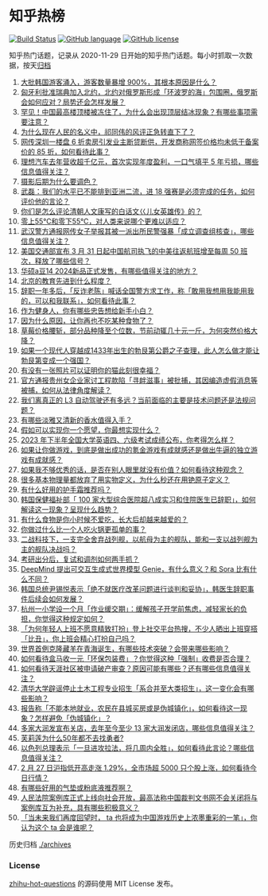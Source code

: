 # 知乎热榜
[![Build Status](https://github.com/ToWeLong/zhihu-hot-questions/workflows/CI/badge.svg)](https://github.com/ToWeLong/zhihu-hot-questions/actions)
[![GitHub language](https://img.shields.io/badge/language-golang-orange.svg)](https://golang.org/)
[![GitHub license](https://img.shields.io/github/license/ToWeLong/zhihu-hot-questions)](https://github.com/ToWeLong/zhihu-hot-questions/blob/main/LICENSE)

知乎热门话题，记录从 2020-11-29 日开始的知乎热门话题。每小时抓取一次数据，按天[归档](./archives)

<!-- BEGIN -->

1. [大批韩国游客涌入，游客数量暴增 900%，其根本原因是什么？](https://www.zhihu.com/question/645853944)
1. [匈牙利批准瑞典加入北约，北约对俄罗斯形成「环波罗的海」包围圈，俄罗斯会如何应对？局势还会怎样发展？](https://www.zhihu.com/question/646046395)
1. [罕见！中国最高楼顶楼被冻住了，为什么会出现顶层结冰现象？有哪些事项需要注意？](https://www.zhihu.com/question/646022883)
1. [为什么现在人民的名义中，祁同伟的风评正急转直下了？](https://www.zhihu.com/question/642243381)
1. [网传深圳一楼盘 6 折卖房引发业主断贷断供，开发商称网签价格均未低于备案价的 85 折，如何看待此事？](https://www.zhihu.com/question/646034648)
1. [理想汽车去年营收超千亿元，首次实现年度盈利，一口气填平 5 年亏损，哪些信息值得关注？](https://www.zhihu.com/question/646028591)
1. [摄影后期为什么要调色？](https://www.zhihu.com/question/644292382)
1. [武磊：我们的水平已不能排到亚洲二流，进 18 强赛是必须完成的任务，如何评价他的言论？](https://www.zhihu.com/question/646020169)
1. [你们是怎么评论清朝人文康写的白话文巜儿女英雄传》的？](https://www.zhihu.com/question/640085767)
1. [零上55℃和零下55℃，对人类来说哪个更难以适应？](https://www.zhihu.com/question/638693458)
1. [武汉警方通报网传女子举报其被一派出所民警强暴「成立调查组核查」，哪些信息值得关注？](https://www.zhihu.com/question/646016285)
1. [美国交通部宣布 3 月 31 日起中国航司执飞的中美往返航班增至每周 50 班次，释放了哪些信号？](https://www.zhihu.com/question/646016259)
1. [华硕a豆14 2024新品正式发售，有哪些值得关注的地方？](https://www.zhihu.com/question/645963676)
1. [北京的教育先进到什么程度？](https://www.zhihu.com/question/319732899)
1. [辞职一年多后，「反诈老陈」喊话全国警方求工作，称「敢用我想用我能用我的，可以和我联系」，如何看待此事？](https://www.zhihu.com/question/645915127)
1. [作为健身人，你有哪些忠告想给新手小白？](https://www.zhihu.com/question/645929679)
1. [因为什么原因，让你再也不吃某种食物了？](https://www.zhihu.com/question/645239820)
1. [草莓价格腰斩，部分品种降至个位数，节前动辄几十元一斤，为何突然价格大降？](https://www.zhihu.com/question/645926641)
1. [如果一个现代人穿越成1433年出生的勃艮第公爵之子查理，此人怎么做才能让勃艮第变成一个强国？](https://www.zhihu.com/question/637529227)
1. [有没有一张照片可以证明你的猫此刻很幸福？](https://www.zhihu.com/question/643849949)
1. [官方通报贵州女企业家讨工程款陷「寻衅滋事」被批捕，其因编造虚假消息等被捕，如何从法律角度解读？](https://www.zhihu.com/question/646016209)
1. [我们离真正的 L3 自动驾驶还有多远？当前面临的主要是技术问题还是法规问题？](https://www.zhihu.com/question/645936384)
1. [有哪些淡雅又清新的香水值得入手？](https://www.zhihu.com/question/642642249)
1. [假如可以实现你一个愿望，你最想实现什么？](https://www.zhihu.com/question/645620821)
1. [2023 年下半年全国大学英语四、六级考试成绩公布，你考得怎么样？](https://www.zhihu.com/question/646016377)
1. [如果让你做游戏，到底是做出成功的氪金游戏有成就感还是做出牛逼的独立游戏有成就感？](https://www.zhihu.com/question/645412905)
1. [如果我不够优秀的话，是否在别人眼里就没有价值？如何看待这种观念？](https://www.zhihu.com/question/645900654)
1. [很多基本物理量都放弃了用实物定义，为什么秒还在用铯原子定义？](https://www.zhihu.com/question/645107532)
1. [有什么好用的护手霜推荐吗？](https://www.zhihu.com/question/643314483)
1. [韩国保健福祉部「 100 家大型综合医院超八成实习和住院医生已辞职」，如何解读这一现象？呈现什么趋势？](https://www.zhihu.com/question/645882233)
1. [有什么食物是你小时候不爱吃，长大后却越来越爱的？](https://www.zhihu.com/question/643098139)
1. [你做过什么比一个人吃火锅更孤单的事？](https://www.zhihu.com/question/52132310)
1. [二战科技下，一支完全舍弃战列舰，以航母为主的舰队，能和一支以战列舰为主的舰队决战吗？](https://www.zhihu.com/question/645711548)
1. [考研出分后，复试和调剂如何两手抓？](https://www.zhihu.com/question/645858953)
1. [DeepMind 提出可交互生成式世界模型 Genie，有什么意义？和 Sora 比有什么不同？](https://www.zhihu.com/question/645930988)
1. [韩国总统尹锡悦表示「绝不就医疗改革问题进行谈判和妥协」，韩医生辞职事件后续会如何发展？](https://www.zhihu.com/question/646065979)
1. [杭州一小学设一个月「作业缓交期」：缓解孩子开学前焦虑，减轻家长的负担，你觉得这种规定如何？](https://www.zhihu.com/question/645882083)
1. [「为何年轻人上班不愿意精致打扮」登上社交平台热搜，不少人晒出上班穿搭「比丑」，你上班会精心打扮自己吗？](https://www.zhihu.com/question/645890696)
1. [世界首例克隆藏羊在青海诞生，有哪些技术突破？会带来哪些影响？](https://www.zhihu.com/question/646076067)
1. [如何看待盒马收一元「环保包装费」？你觉得这种「强制」收费是否合理？](https://www.zhihu.com/question/646023185)
1. [如何看待天涯社区被申请破产审查？原因可能有哪些？还有哪些信息值得关注？](https://www.zhihu.com/question/646034387)
1. [清华大学辟谣停止土木工程专业招生「系合并至大类招生」，这一变化会有哪些影响？](https://www.zhihu.com/question/646030570)
1. [报告称「不能本地就业，农民在县城买房或是伪城镇化」，如何看待这一现象？怎样避免「伪城镇化」？](https://www.zhihu.com/question/645927228)
1. [多家大润发宣布关店，去年至今至少 13 家大润发闭店，哪些信息值得关注？](https://www.zhihu.com/question/645926709)
1. [芙莉莲为什么50年都不去找勇者?](https://www.zhihu.com/question/642793773)
1. [以色列总理表示「一旦进攻拉法，将几周内全胜」，如何看待此言论？哪些信息值得关注？](https://www.zhihu.com/question/645876586)
1. [2 月 27 日沪指低开高走涨 1.29%，全市场超 5000 只个股上涨，如何看待今日行情？](https://www.zhihu.com/question/646028619)
1. [有哪些好用的气垫或粉底液推荐啊？](https://www.zhihu.com/question/639928722)
1. [人民法院案例库正式上线向社会开放，最高法称中国裁判文书网不会关闭将与案例库互为补充，具有哪些积极意义？](https://www.zhihu.com/question/646038434)
1. [「当未来我们再度回望时， ta 也将成为中国游戏历史上浓墨重彩的一笔」，你认为这个 ta 会是谁呢？](https://www.zhihu.com/question/645546815)

<!-- END -->

历史归档 [./archives](./archives)


### License
[zhihu-hot-questions](https://github.com/towelong/zhihu-hot-questions) 的源码使用 MIT License 发布。